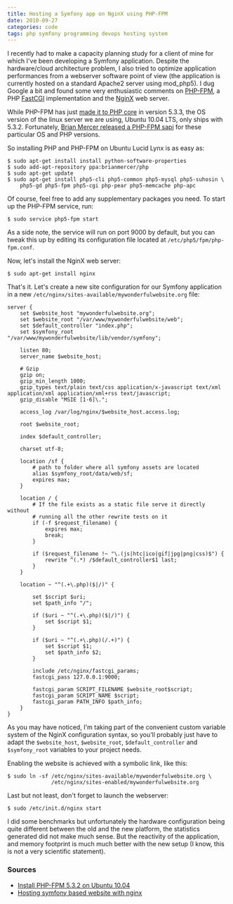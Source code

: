 ```yaml
---
title: Hosting a Symfony app on NginX using PHP-FPM
date: 2010-09-27
categories: code
tags: php symfony programming devops hosting system
---
```


I recently had to make a capacity planning study for a client of mine for which I've been developing a Symfony application. Despite the hardware/cloud architecture problem, I also tried to optimize application performances from a webserver software point of view (the application is currently hosted on a standard Apache2 server using mod_php5). I dug Google a bit and found some very enthusiastic comments on [PHP-FPM](http://php-fpm.org/), a PHP [FastCGI](http://www.fastcgi.com/) implementation and the [NginX](http://nginx.org/) web server.

While PHP-FPM has just [made it to PHP core](http://www.php.net/manual/fr/install.fpm.php) in version 5.3.3, the OS version of the linux server we are using, Ubuntu 10.04 LTS, only ships with 5.3.2. Fortunately, [Brian Mercer released a PHP-FPM sapi](https://launchpad.net/~brianmercer/+archive/php) for these particular OS and PHP versions.

So installing PHP and PHP-FPM on Ubuntu Lucid Lynx is as easy as:

```terminal
$ sudo apt-get install install python-software-properties
$ sudo add-apt-repository ppa:brianmercer/php
$ sudo apt-get update
$ sudo apt-get install php5-cli php5-common php5-mysql php5-suhosin \
    php5-gd php5-fpm php5-cgi php-pear php5-memcache php-apc
```

Of course, feel free to add any supplementary packages you need. To start up the PHP-FPM service, run:

```terminal
$ sudo service php5-fpm start
```
As a side note, the service will run on port 9000 by default, but you can tweak this up by editing its configuration file located at `/etc/php5/fpm/php-fpm.conf`.

Now, let's install the NginX web server:

```terminal
$ sudo apt-get install nginx
```
That's it. Let's create a new site configuration for our Symfony application in a new `/etc/nginx/sites-available/mywonderfulwebsite.org` file:

```nginx
server {
    set $website_host "mywonderfulwebsite.org";
    set $website_root "/var/www/mywonderfulwebsite/web";
    set $default_controller "index.php";
    set $symfony_root "/var/www/mywonderfulwebsite/lib/vendor/symfony";

    listen 80;
    server_name $website_host;

    # Gzip
    gzip on;
    gzip_min_length 1000;
    gzip_types text/plain text/css application/x-javascript text/xml application/xml application/xml+rss text/javascript;
    gzip_disable "MSIE [1-6]\.";

    access_log /var/log/nginx/$website_host.access.log;

    root $website_root;

    index $default_controller;

    charset utf-8;

    location /sf {
        # path to folder where all symfony assets are located
        alias $symfony_root/data/web/sf;
        expires max;
    }

    location / {
        # If the file exists as a static file serve it directly without
        # running all the other rewrite tests on it
        if (-f $request_filename) {
            expires max;
            break;
        }

        if ($request_filename !~ "\.(js|htc|ico|gif|jpg|png|css)$") {
            rewrite ^(.*) /$default_controller$1 last;
        }
    }

    location ~ "^(.+\.php)($|/)" {

        set $script $uri;
        set $path_info "/";

        if ($uri ~ "^(.+\.php)($|/)") {
            set $script $1;
        }

        if ($uri ~ "^(.+\.php)(/.+)") {
            set $script $1;
            set $path_info $2;
        }

        include /etc/nginx/fastcgi_params;
        fastcgi_pass 127.0.0.1:9000;

        fastcgi_param SCRIPT_FILENAME $website_root$script;
        fastcgi_param SCRIPT_NAME $script;
        fastcgi_param PATH_INFO $path_info;
    }
}
```

As you may have noticed, I'm taking part of the convenient custom variable system of the NginX configuration syntax, so you'll probably just have to adapt the `$website_host`, `$website_root`, `$default_controller` and `$symfony_root` variables to your project needs.

Enabling the website is achieved with a symbolic link, like this:

```terminal
$ sudo ln -sf /etc/nginx/sites-available/mywonderfulwebsite.org \
              /etc/nginx/sites-enabled/mywonderfulwebsite.org
```

Last but not least, don't forget to launch the webserver:

```terminal
$ sudo /etc/init.d/nginx start
```

I did some benchmarks but unfortunately the hardware configuration being quite different between the old and the new platform, the statistics generated did not make much sense. But the reactivity of the application, and memory footprint is much much better with the new setup (I know, this is not a very scientific statement).

### Sources

* [Install PHP-FPM 5.3.2 on Ubuntu 10.04](http://constantshift.com/install-php-fpm-5-3-2-on-ubuntu-10-04-lucid-lynx/)
* [Hosting symfony based website with nginx](http://symfonynotes.com/2009/12/04/hosting-symfony-based-website-with-nginx/)
